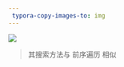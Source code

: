 ```yaml
---
 typora-copy-images-to: img
---
```


![](C:\Users\THUNDEROBOT\Pictures\web前端\算法\利用二叉搜索树搜索指定数值.png)

> 其搜索方法与 前序遍历 相似